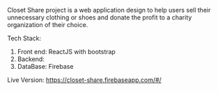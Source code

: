 Closet Share project is a web application design to help users sell their unnecessary clothing or shoes and donate the profit to a charity organization of their choice.

Tech Stack:
1. Front end: ReactJS with bootstrap
2. Backend: 
3. DataBase: Firebase

Live Version: https://closet-share.firebaseapp.com/#/
